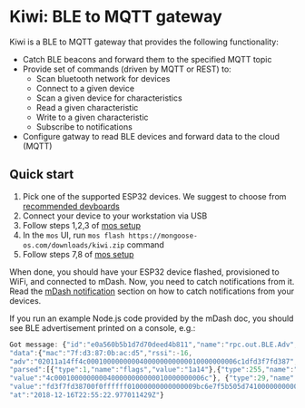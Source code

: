 # Kiwi: BLE to MQTT gateway

Kiwi is a BLE to MQTT gateway that provides the following functionality:

- Catch BLE beacons and forward them to the specified MQTT topic
- Provide set of commands (driven by MQTT or REST) to:
    * Scan bluetooth network for devices
    * Connect to a given device
    * Scan a given device for characteristics
    * Read a given characteristic
    * Write to a given characteristic
    * Subscribe to notifications
- Configure gatway to read BLE devices and forward data to the cloud (MQTT)

## Quick start

1. Pick one of the supported ESP32 devices. We suggest to choose from [recommended devboards](/docs/quicktart/devboards.md)
2. Connect your device to your workstation via USB
3. Follow steps 1,2,3 of [mos setup](https://mongoose-os.com/docs/quickstart/setup.md)
4. In the `mos` UI, run `mos flash https://mongoose-os.com/downloads/kiwi.zip` command
5. Follow steps 7,8 of [mos setup](https://mongoose-os.com/docs/quickstart/setup.md)

When done, you should have your ESP32 device flashed, provisioned to WiFi,
and connected to mDash. Now, you need to catch notifications from it.
Read the [mDash notification](/docs/mdash/notifications.md) section on how
to catch notifications from your devices.

If you run an example Node.js code provided by the mDash doc, you should
see BLE advertisement printed on a console, e.g.:

```javascript
Got message: {"id":"e0a560b5b1d7d70deed4b811","name":"rpc.out.BLE.Adv",
"data":{"mac":"7f:d3:87:0b:ac:d5","rssi":-16,
"adv":"02011a14ff4c0001000000000400000000000010000000006c1dfd3f7fd387",
"parsed":[{"type":1,"name":"flags","value":"1a14"},{"type":255,"name":"manufacturer_specific_data",
"value":"4c0001000000000400000000000010000000006c"}, {"type":29,"name":"paring_rand_256",
"value":"fd3f7fd38700f0ffffff01000000000000009bc6e7f5b505d74100000000000000008c1dfd3f841dfd3f06000000848e0f40b0f4fd3f00000000333930313036fd3f991dfd3f5492fd3f00000000a81dfd3f00000000000000007270633f281efd3f70c10e404cc10e402cc1"}]},
"at":"2018-12-16T22:55:22.977011429Z"}
```